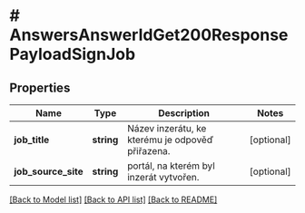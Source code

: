 # # AnswersAnswerIdGet200ResponsePayloadSignJob

## Properties

Name | Type | Description | Notes
------------ | ------------- | ------------- | -------------
**job_title** | **string** | Název inzerátu, ke kterému je odpověď přiřazena. | [optional]
**job_source_site** | **string** | portál, na kterém byl inzerát vytvořen. | [optional]

[[Back to Model list]](../../README.md#models) [[Back to API list]](../../README.md#endpoints) [[Back to README]](../../README.md)
